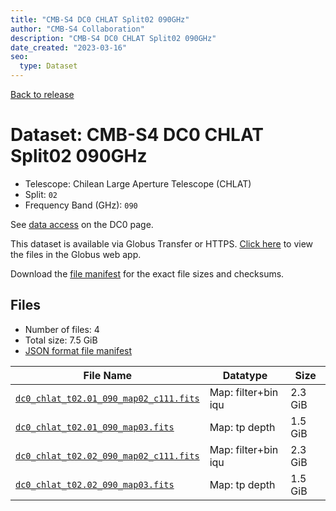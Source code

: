 ```yaml
---
title: "CMB-S4 DC0 CHLAT Split02 090GHz"
author: "CMB-S4 Collaboration"
description: "CMB-S4 DC0 CHLAT Split02 090GHz"
date_created: "2023-03-16"
seo:
  type: Dataset
---
```


[Back to release](./dc0.html#datasets)

# Dataset: CMB-S4 DC0 CHLAT Split02 090GHz

- Telescope: Chilean Large Aperture Telescope (CHLAT) 
- Split: `02`
- Frequency Band (GHz): `090`

See [data access](./dc0.html#data-access) on the DC0 page.

This dataset is available via Globus Transfer or HTTPS. [Click here](https://app.globus.org/file-manager?origin_id=38f01147-f09e-483d-a552-3866669a846d&origin_path=%2Fdatareleases%2Fdc0%2Fmission%2Fchlat%2Fsplit02%2F090%2F) to view the files in the Globus web app.

Download the [file manifest](https://g-456d30.0ed28.75bc.data.globus.org/datareleases/dc0/mission/chlat/split02/090/manifest.json) for the exact file sizes and checksums.

## Files

- Number of files: 4
- Total size: 7.5 GiB
- [JSON format file manifest](https://g-456d30.0ed28.75bc.data.globus.org/datareleases/dc0/mission/chlat/split02/090/manifest.json)

|                                                                               File Name                                                                               |      Datatype       |  Size   |
| --------------------------------------------------------------------------------------------------------------------------------------------------------------------- | ------------------- | ------- |
| [`dc0_chlat_t02.01_090_map02_c111.fits`](https://g-456d30.0ed28.75bc.data.globus.org/datareleases/dc0/mission/chlat/split02/090/dc0_chlat_t02.01_090_map02_c111.fits) | Map: filter+bin iqu | 2.3 GiB |
| [`dc0_chlat_t02.01_090_map03.fits`](https://g-456d30.0ed28.75bc.data.globus.org/datareleases/dc0/mission/chlat/split02/090/dc0_chlat_t02.01_090_map03.fits)           | Map: tp depth       | 1.5 GiB |
| [`dc0_chlat_t02.02_090_map02_c111.fits`](https://g-456d30.0ed28.75bc.data.globus.org/datareleases/dc0/mission/chlat/split02/090/dc0_chlat_t02.02_090_map02_c111.fits) | Map: filter+bin iqu | 2.3 GiB |
| [`dc0_chlat_t02.02_090_map03.fits`](https://g-456d30.0ed28.75bc.data.globus.org/datareleases/dc0/mission/chlat/split02/090/dc0_chlat_t02.02_090_map03.fits)           | Map: tp depth       | 1.5 GiB |
